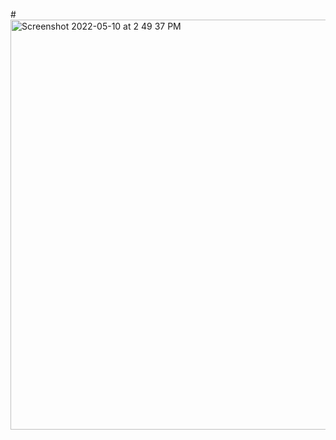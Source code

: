#<img width="656" alt="Screenshot 2022-05-10 at 2 49 37 PM" src="https://user-images.githubusercontent.com/83530469/167598847-514a3289-50b9-43ea-a0a4-a84b11d96a9b.png">

